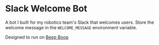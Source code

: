 # Slack Welcome Bot

A bot I built for my robotics team's Slack that welcomes users. Store the welcome message in the `WELCOME_MESSAGE` environment variable.

Designed to run on [Beep Boop](https://beepboophq.com/)
